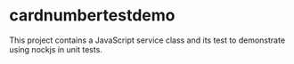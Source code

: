 # cardnumbertestdemo
This project contains a JavaScript service class and its test to demonstrate using nockjs in unit tests.
